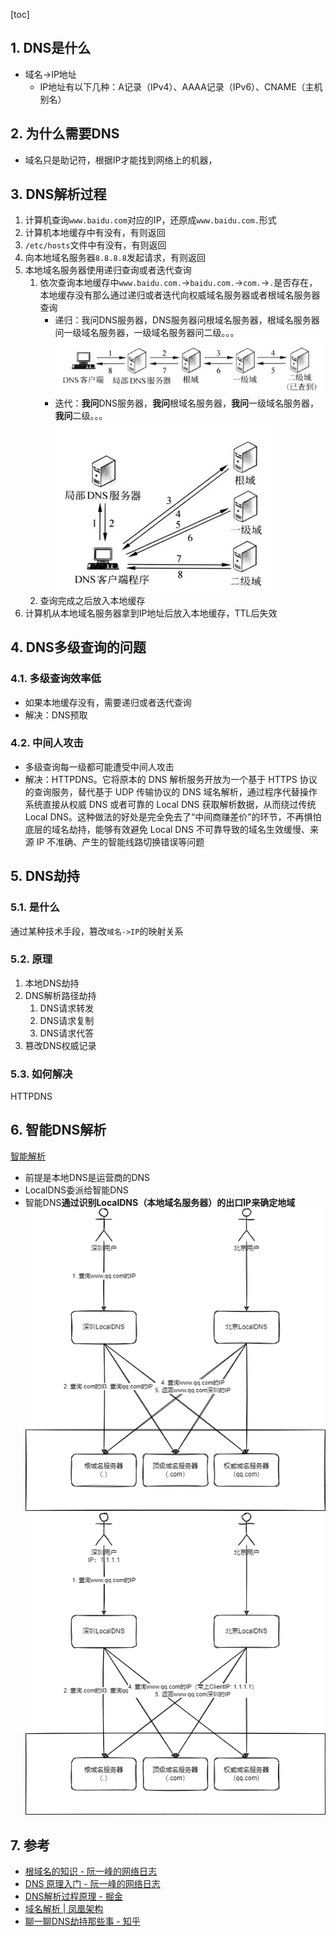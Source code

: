[toc]

## 1. DNS是什么
- 域名->IP地址
    - IP地址有以下几种：A记录（IPv4）、AAAA记录（IPv6）、CNAME（主机别名）
## 2. 为什么需要DNS
- 域名只是助记符，根据IP才能找到网络上的机器，

## 3. DNS解析过程
1. 计算机查询`www.baidu.com`对应的IP，还原成`www.baidu.com.`形式
1. 计算机本地缓存中有没有，有则返回
2. `/etc/hosts`文件中有没有，有则返回
3. 向本地域名服务器`8.8.8.8`发起请求，有则返回
4. 本地域名服务器使用递归查询或者迭代查询
    1. 依次查询本地缓存中`www.baidu.com.`->`baidu.com.`->`com.`->`.`是否存在，本地缓存没有那么通过递归或者迭代向权威域名服务器或者根域名服务器查询
        - 递归：我问DNS服务器，DNS服务器问根域名服务器，根域名服务器问一级域名服务器，一级域名服务器问二级。。。
        ![](https://raw.githubusercontent.com/TDoct/images/master/img/20200221160035.png)
        - 迭代：**我问**DNS服务器，**我问**根域名服务器，**我问**一级域名服务器，**我问**二级。。。
        ![](https://raw.githubusercontent.com/TDoct/images/master/img/20200221160108.png)
    2. 查询完成之后放入本地缓存
1. 计算机从本地域名服务器拿到IP地址后放入本地缓存，TTL后失效

## 4. DNS多级查询的问题
### 4.1. 多级查询效率低
- 如果本地缓存没有，需要递归或者迭代查询
- 解决：DNS预取
### 4.2. 中间人攻击
- 多级查询每一级都可能遭受中间人攻击
- 解决：HTTPDNS。它将原本的 DNS 解析服务开放为一个基于 HTTPS 协议的查询服务，替代基于 UDP 传输协议的 DNS 域名解析，通过程序代替操作系统直接从权威 DNS 或者可靠的 Local DNS 获取解析数据，从而绕过传统 Local DNS。这种做法的好处是完全免去了“中间商赚差价”的环节，不再惧怕底层的域名劫持，能够有效避免 Local DNS 不可靠导致的域名生效缓慢、来源 IP 不准确、产生的智能线路切换错误等问题
## 5. DNS劫持
### 5.1. 是什么
通过某种技术手段，篡改`域名->IP`的映射关系
### 5.2. 原理
1. 本地DNS劫持
2. DNS解析路径劫持
    1. DNS请求转发
    2. DNS请求复制
    3. DNS请求代答
1. 篡改DNS权威记录
### 5.3. 如何解决
HTTPDNS
## 6. 智能DNS解析
[智能解析](https://help.aliyun.com/document_detail/29730.html)
- 前提是本地DNS是运营商的DNS
- LocalDNS委派给智能DNS
- 智能DNS**通过识别LocalDNS（本地域名服务器）的出口IP来确定地域**
![DNS-智能DNS](https://raw.githubusercontent.com/TDoct/images/master/1658754427_20220725210659104_23394.png)
![DNS-智能DNS ClientIP](https://raw.githubusercontent.com/TDoct/images/master/1658754428_20220725210704023_29753.png)
## 7. 参考
- [根域名的知识 \- 阮一峰的网络日志](http://www.ruanyifeng.com/blog/2018/05/root-domain.html)
- [DNS 原理入门 \- 阮一峰的网络日志](http://www.ruanyifeng.com/blog/2016/06/dns.html)
- [DNS解析过程原理 \- 掘金](https://juejin.im/post/5b0a32a36fb9a07ab979f0b4)
- [域名解析 \| 凤凰架构](http://icyfenix.cn/architect-perspective/general-architecture/diversion-system/dns-lookup.html)
- [聊一聊DNS劫持那些事 \- 知乎](https://zhuanlan.zhihu.com/p/86538629)